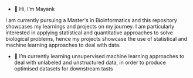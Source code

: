 - 👋 Hi, I’m Mayank

I am currently pursuing a Master's in Bioinformatics and this repository showcases my learnings and projects on my journey. I am particularly interested in applying statistical 
and quantitative approaches to solve biological problems, hence my projects showcase the use of statistical and machine learning approaches to deal with data. 

- 🌱 I’m currently learning unsupervised machine learning approaches to deal with unlabeled and unstructured data, in order to produce optimised datasets for downstream tasts

  
<!---
may-an-k/may-an-k is a ✨ special ✨ repository because its `README.md` (this file) appears on your GitHub profile.
You can click the Preview link to take a look at your changes.
--->
